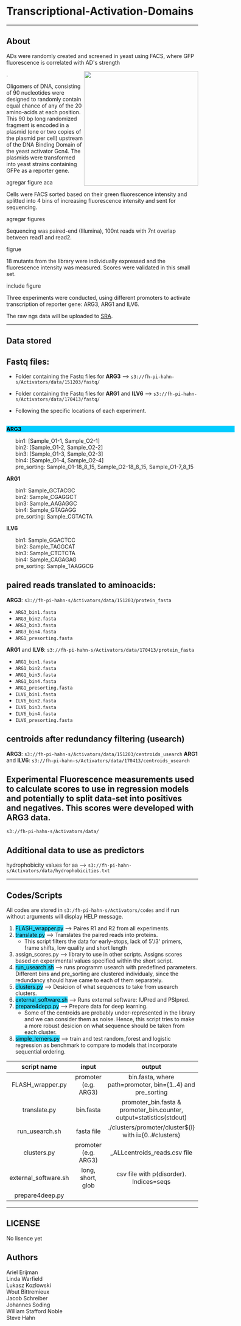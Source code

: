 Transcriptional-Activation-Domains
==================================

---
About
-----
<p>ADs were randomly created and screened in yeast using FACS, where GFP fluorescence is correlated with AD's strength</p> 
<p><img style="float: right;" src ="https://github.com/aerijman/Transcriptional-Activation-Domains/blob/master/FACS_example.jpg" width="300" height="300" /></p>. 
<p></p>

<p>Oligomers of DNA, consisting of 90 nucleotides were designed to randomly contain equal chance of any of the 20 amino-acids at each position. This 90 bp long randomized fragment is encoded in a plasmid (one or two copies of the plasmid per cell) upstream of the DNA Binding Domain of the yeast activator Gcn4. The plasmids were transformed into yeast strains containing GFPe as a reporter gene.</p>
<p>agregar figure aca</p>
<p>Cells were FACS sorted based on their green fluorescence intensity and splitted into 4 bins of increasing fluorescence intensity and sent for sequencing.<p>
<p>agregar figures</p>
<p>Sequencing was paired-end (Illumina), 100nt reads with 7nt overlap between read1 and read2.</p>
<p>figrue</p>
<p>18 mutants from the library were individually expressed and the fluorescence intensity was measured. Scores were validated in this small set.</p> 
<p>include figure</p>
<p>Three experiments were conducted, using different promoters to activate transcription of reporter gene: ARG3, ARG1 and ILV6.</p> 

The raw ngs data will be uploaded to [SRA](https://www.ncbi.nlm.nih.gov/sra/).


---
Data stored
---------------------------

## Fastq files:

* Folder containing the Fastq files for **ARG3** --> `s3://fh-pi-hahn-s/Activators/data/151203/fastq/`
* Folder containing the Fastq files for **ARG1** and **ILV6** --> `s3://fh-pi-hahn-s/Activators/data/170413/fastq/`

* Following the specific locations of each experiment.<br><br>

<p style="background-color:rgb(0, 204, 255); color:black; width: 600px;">
<b>ARG3</b>
<ul>
    bin1: [Sample_O1-1, Sample_O2-1]<br>
    bin2: [Sample_O1-2, Sample_O2-2]<br>
    bin3: [Sample_O1-3, Sample_O2-3]<br>
    bin4: [Sample_O1-4, Sample_O2-4]<br>
    pre_sorting: Sample_O1-18_8_15, Sample_O2-18_8_15, Sample_O1-7_8_15
</ul>
<b>ARG1</b>
<ul>
    bin1: Sample_GCTACGC<br>
    bin2: Sample_CGAGGCT<br>
    bin3: Sample_AAGAGGC<br>
    bin4: Sample_GTAGAGG<br>
    pre_sorting: Sample_CGTACTA<br>
</ul>
<b>ILV6</b>
<ul>
    bin1: Sample_GGACTCC<br>
    bin2: Sample_TAGGCAT<br>
    bin3: Sample_CTCTCTA<br>
    bin4: Sample_CAGAGAG<br>
    pre_sorting: Sample_TAAGGCG<br>
</ul>
</p>

## paired reads translated to aminoacids:
**ARG3**: 			`s3://fh-pi-hahn-s/Activators/data/151203/protein_fasta`<br>
</span>
* `ARG3_bin1.fasta`
* `ARG3_bin2.fasta`
* `ARG3_bin3.fasta`
* `ARG3_bin4.fasta`
* `ARG1_presorting.fasta`

**ARG1** and **ILV6**: `s3://fh-pi-hahn-s/Activators/data/170413/protein_fasta`<br>
* `ARG1_bin1.fasta`
* `ARG1_bin2.fasta`
* `ARG1_bin3.fasta`
* `ARG1_bin4.fasta`
* `ARG1_presorting.fasta`
* `ILV6_bin1.fasta`
* `ILV6_bin2.fasta`
* `ILV6_bin3.fasta`
* `ILV6_bin4.fasta`
* `ILV6_presorting.fasta`

## centroids after redundancy filtering (usearch)
**ARG3**: 			   	 `s3://fh-pi-hahn-s/Activators/data/151203/centroids_usearch`
**ARG1** and **ILV6**:   `s3://fh-pi-hahn-s/Activators/data/170413/centroids_usearch`

## Experimental Fluorescence measurements used to calculate scores to use in regression models and potentially to split data-set into positives and negatives. This scores were developed with ARG3 data.
`s3://fh-pi-hahn-s/Activators/data/`

## Additional data to use as predictors
hydrophobicity values for aa --> `s3://fh-pi-hahn-s/Activators/data/hydrophobicities.txt`

---
Codes/Scripts
--------------------
All codes are stored in `s3:/fh-pi-hahn-s/Activators/codes` and if run without arguments will display HELP message.

1. <span style="background-color:#33DAFF; color:black">FLASH\_wrapper.py</span> 	  --> Paires R1 and R2 from all experiments. 
2. <span style="background-color:#33DAFF; color:black">translate.py</span> 	  	  --> Translates the paired reads into proteins. 
	- This script filters the data for early-stops, lack of 5'/3' primers, frame shifts, low quality and short length
3. <span style="background-color:#33DAFF: color:black">assign\_scores.py</span>		 --> library to use in other scripts. Assigns scores based on experimental values specified within the short script.
4. <span style="background-color:#33DAFF; color:black">run\_usearch.sh</span>          --> runs programm usearch with predefined parameters. Different bins and pre\_sorting are clustered individualy, since the redundancy should have came to each of them separately.
5. <span style="background-color:#33DAFF; color:black">clusters.py</span>          --> Desicion of what sequences to take from usearch clusters.
6. <span style="background-color:#33DAFF; color:black">external\_software.sh</span> --> Runs external software: IUPred and PSIpred.
7. <span style="background-color:#33DAFF; color:black">prepare4depp.py</span>	  --> Prepare data for deep learning.
	- Some of the centroids are probably under-represented in the library and we can consider them as noise. Hence, this script tries to make a more robust desicion on what sequence should be taken from each cluster.
8. <span style="background-color:#33DAFF; color:black">simple\_lerners.py</span>	  --> train and test random\_forest and logistic regression as benchmark to compare to models that incorporate sequential ordering.


|   script name        |  input               | output                                    						     |
|:--------------------:|:--------------------:|:--------------------------------------------------------------------:|
|FLASH\_wrapper.py 	   |promoter (e.g. ARG3)  |<path><bin>bin.fasta, where path=promoter, bin={1..4} and pre\_sorting|
|translate.py      	   |<path><bin>bin.fasta  |promoter\_bin.fasta & promoter\_bin.counter, output=statistics(stdout)|
|run\_usearch.sh	   |fasta file			  |./clusters/promoter/cluster${i} with i={0..#clusters}				 |
|clusters.py           |promoter (e.g. ARG3)  |<promoter>\_ALLcentroids\_reads.csv file							     |
|external\_software.sh |long, short, glob	  |csv file with p(disorder). Indices=seqs								 |
|prepare4deep.py	   |   


---
LICENSE
-------------
No lisence yet


Authors
---------------
Ariel Erijman<br>
Linda Warfield<br>
Lukasz Kozlowski<br>
Wout Bittremieux<br>
Jacob Schreiber<br>
Johannes Soding<br>
William Stafford Noble<br>
Steve Hahn
